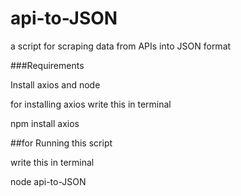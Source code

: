 # api-to-JSON

a script for scraping data from APIs into JSON format


###Requirements

Install axios and node

for installing axios write this in terminal

npm install axios
  
  
##for Running this script

write this in terminal

node api-to-JSON

